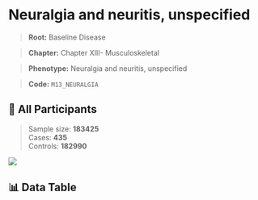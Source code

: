 # Neuralgia and neuritis, unspecified

> **Root:** Baseline Disease  

> **Chapter:** Chapter XIII- Musculoskeletal  

> **Phenotype:** Neuralgia and neuritis, unspecified  

> **Code:** `M13_NEURALGIA`

## 🧪 All Participants  
> Sample size: **183425**  
> Cases: **435**  
> Controls: **182990**
<img src="/Sensitive/Figures/ALL/Incidence/M13_NEURALGIA.png"/>

## 📊 Data Table
<CsvTableMRF src="/Sensitive/Data/ALL/Incidence/COX_M13_NEURALGIA.csv"/>

